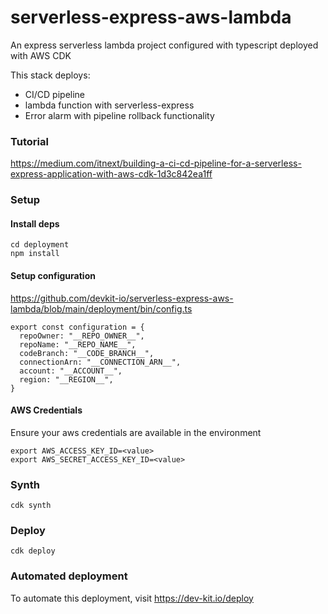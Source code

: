# serverless-express-aws-lambda
An express serverless lambda project configured with typescript deployed with AWS CDK

This stack deploys:
- CI/CD pipeline
- lambda function with serverless-express
- Error alarm with pipeline rollback functionality

### Tutorial
https://medium.com/itnext/building-a-ci-cd-pipeline-for-a-serverless-express-application-with-aws-cdk-1d3c842ea1ff

### Setup
#### Install deps
```
cd deployment
npm install
```

#### Setup configuration
https://github.com/devkit-io/serverless-express-aws-lambda/blob/main/deployment/bin/config.ts
```
export const configuration = {
  repoOwner: "__REPO_OWNER__",
  repoName: "__REPO_NAME__",
  codeBranch: "__CODE_BRANCH__",
  connectionArn: "__CONNECTION_ARN__",
  account: "__ACCOUNT__",
  region: "__REGION__",
}
```



#### AWS Credentials
Ensure your aws credentials are available in the environment
```
export AWS_ACCESS_KEY_ID=<value>
export AWS_SECRET_ACCESS_KEY_ID=<value>
```

### Synth
`cdk synth`

### Deploy
`cdk deploy`

### Automated deployment
To automate this deployment, visit https://dev-kit.io/deploy
